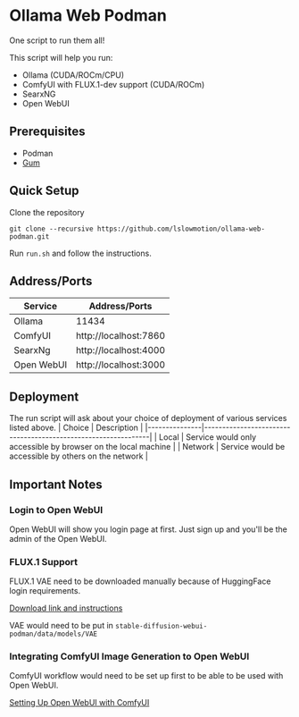 # Ollama Web Podman

One script to run them all!

This script will help you run:
- Ollama (CUDA/ROCm/CPU)
- ComfyUI with FLUX.1-dev support (CUDA/ROCm)
- SearxNG
- Open WebUI

## Prerequisites
- Podman
- [Gum](https://github.com/charmbracelet/gum)

## Quick Setup
Clone the repository
```
git clone --recursive https://github.com/lslowmotion/ollama-web-podman.git
```
Run `run.sh` and follow the instructions.

## Address/Ports
| Service       | Address/Ports         |
|---------------|-----------------------|
| Ollama        | 11434                 |
| ComfyUI       | http://localhost:7860 |
| SearxNg       | http://localhost:4000 |
| Open WebUI    | http://localhost:3000 |

## Deployment
The run script will ask about your choice of deployment of various services listed above.
| Choice        | Description                                                   |
|---------------|---------------------------------------------------------------|
| Local         | Service would only accessible by browser on the local machine |
| Network       | Service would be accessible by others on the network          |

## Important Notes
### Login to Open WebUI
Open WebUI will show you login page at first. Just sign up and you'll be the admin of the Open WebUI.

### FLUX.1 Support
FLUX.1 VAE need to be downloaded manually because of HuggingFace login requirements.

[Download link and instructions](https://github.com/lslowmotion/stable-diffusion-webui-podman?tab=readme-ov-file#flux1-gguf)

VAE would need to be put in `stable-diffusion-webui-podman/data/models/VAE`

### Integrating ComfyUI Image Generation to Open WebUI
ComfyUI workflow would need to be set up first to be able to be used with Open WebUI.

[Setting Up Open WebUI with ComfyUI](https://docs.openwebui.com/tutorial/images#setting-up-open-webui-with-comfyui)